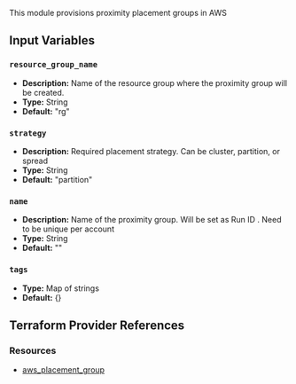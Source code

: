 This module provisions proximity placement groups in AWS 
## Input Variables

### `resource_group_name`

- **Description:** Name of the resource group where the proximity group will be created.
- **Type:** String
- **Default:** "rg"

### `strategy`

- **Description:**  Required placement strategy. Can be cluster, partition, or spread 
- **Type:** String
- **Default:** "partition"

### `name`

- **Description:** Name of the proximity group. Will be set as Run ID . Need to be unique per account 
- **Type:** String
- **Default:** ""

### `tags`

- **Type:** Map of strings
- **Default:** {}


## Terraform Provider References

### Resources

- [aws_placement_group](https://registry.terraform.io/providers/hashicorp/aws/latest/docs/resources/placement_group)
